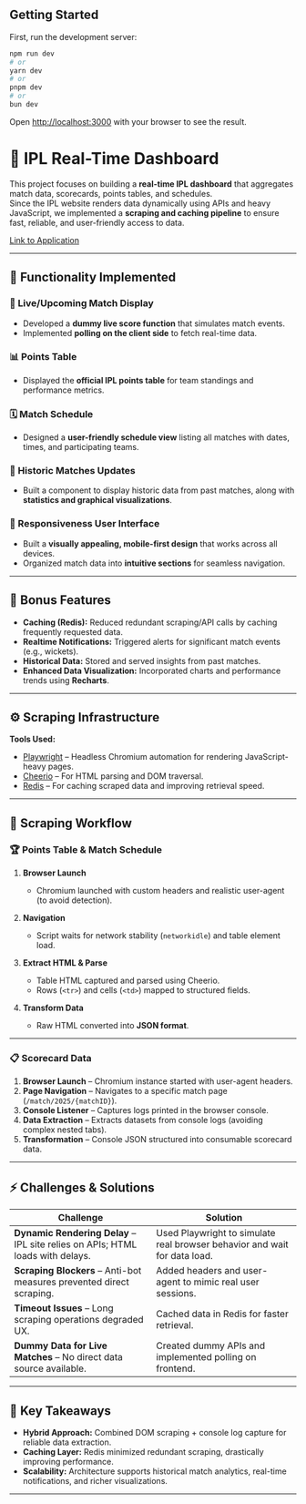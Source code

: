 ## Getting Started

First, run the development server:

```bash
npm run dev
# or
yarn dev
# or
pnpm dev
# or
bun dev
```

Open [http://localhost:3000](http://localhost:3000) with your browser to see the result.

# 🏏 IPL Real-Time Dashboard

This project focuses on building a **real-time IPL dashboard** that aggregates match data, scorecards, points tables, and schedules.  
Since the IPL website renders data dynamically using APIs and heavy JavaScript, we implemented a **scraping and caching pipeline** to ensure fast, reliable, and user-friendly access to data.

[Link to Application](https://ipl-dashboard-gukddaesx-kevins-projects-f9222985.vercel.app)

---

## 🚀 Functionality Implemented

### 🔴 Live/Upcoming Match Display
- Developed a **dummy live score function** that simulates match events.  
- Implemented **polling on the client side** to fetch real-time data.  

### 📊 Points Table
- Displayed the **official IPL points table** for team standings and performance metrics.  

### 🗓 Match Schedule
- Designed a **user-friendly schedule view** listing all matches with dates, times, and participating teams.  

### 🎨 Historic Matches Updates
- Built a component to display historic data from past matches, along with **statistics and graphical visualizations**.

### 🎨 Responsiveness User Interface
- Built a **visually appealing, mobile-first design** that works across all devices.  
- Organized match data into **intuitive sections** for seamless navigation.  



---

## 🎁 Bonus Features
- **Caching (Redis):** Reduced redundant scraping/API calls by caching frequently requested data.  
- **Realtime Notifications:** Triggered alerts for significant match events (e.g., wickets).  
- **Historical Data:** Stored and served insights from past matches.  
- **Enhanced Data Visualization:** Incorporated charts and performance trends using **Recharts**.  

---

## ⚙️ Scraping Infrastructure

**Tools Used:**
- [Playwright](https://playwright.dev/) – Headless Chromium automation for rendering JavaScript-heavy pages.  
- [Cheerio](https://cheerio.js.org/) – For HTML parsing and DOM traversal.  
- [Redis](https://redis.io/) – For caching scraped data and improving retrieval speed.  

---

## 📌 Scraping Workflow

### 🏆 Points Table & Match Schedule
1. **Browser Launch**  
   - Chromium launched with custom headers and realistic user-agent (to avoid detection).  

2. **Navigation**  
   - Script waits for network stability (`networkidle`) and table element load.  

3. **Extract HTML & Parse**  
   - Table HTML captured and parsed using Cheerio.  
   - Rows (`<tr>`) and cells (`<td>`) mapped to structured fields.  

4. **Transform Data**  
   - Raw HTML converted into **JSON format**.  

---

### 📋 Scorecard Data
1. **Browser Launch** – Chromium instance started with user-agent headers.  
2. **Page Navigation** – Navigates to a specific match page (`/match/2025/{matchID}`).  
3. **Console Listener** – Captures logs printed in the browser console.  
4. **Data Extraction** – Extracts datasets from console logs (avoiding complex nested tabs).  
5. **Transformation** – Console JSON structured into consumable scorecard data.  

---

## ⚡ Challenges & Solutions

| Challenge | Solution |
|-----------|----------|
| **Dynamic Rendering Delay** – IPL site relies on APIs; HTML loads with delays. | Used Playwright to simulate real browser behavior and wait for data load. |
| **Scraping Blockers** – Anti-bot measures prevented direct scraping. | Added headers and user-agent to mimic real user sessions. |
| **Timeout Issues** – Long scraping operations degraded UX. | Cached data in Redis for faster retrieval. |
| **Dummy Data for Live Matches** – No direct data source available. | Created dummy APIs and implemented polling on frontend. |

---

## 🔑 Key Takeaways
- **Hybrid Approach:** Combined DOM scraping + console log capture for reliable data extraction.  
- **Caching Layer:** Redis minimized redundant scraping, drastically improving performance.  
- **Scalability:** Architecture supports historical match analytics, real-time notifications, and richer visualizations.  

---



